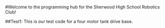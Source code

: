 #Welcome to the programming hub for the Sherwood High School Robotics Club!

##Test1:
	This is our test code for a four motor tank drive base.
